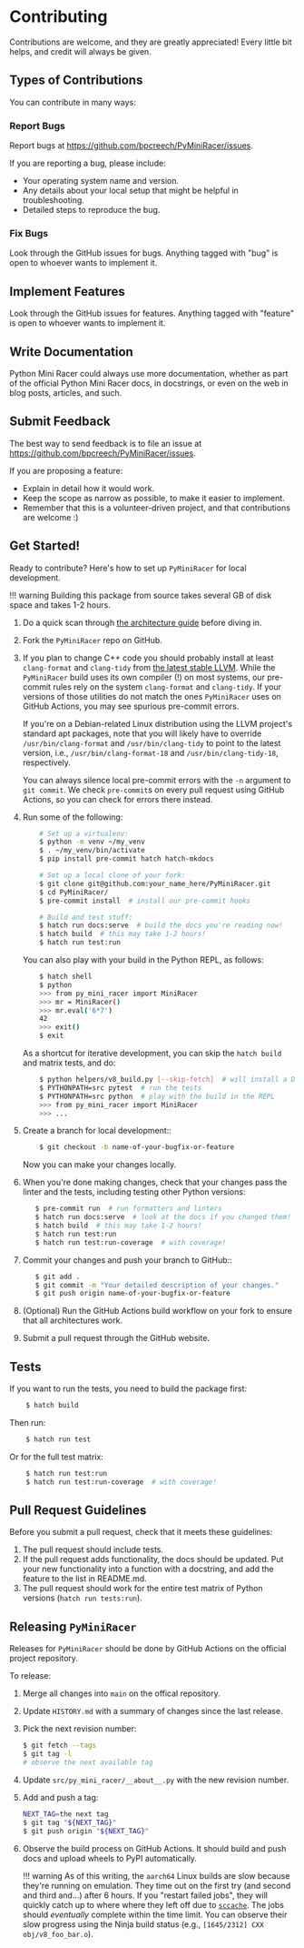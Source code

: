 # Contributing

Contributions are welcome, and they are greatly appreciated! Every little bit helps, and
credit will always be given.

## Types of Contributions

You can contribute in many ways:

### Report Bugs

Report bugs at <https://github.com/bpcreech/PyMiniRacer/issues>.

If you are reporting a bug, please include:

- Your operating system name and version.
- Any details about your local setup that might be helpful in troubleshooting.
- Detailed steps to reproduce the bug.

### Fix Bugs

Look through the GitHub issues for bugs. Anything tagged with "bug" is open to whoever
wants to implement it.

## Implement Features

Look through the GitHub issues for features. Anything tagged with "feature" is open to
whoever wants to implement it.

## Write Documentation

Python Mini Racer could always use more documentation, whether as part of the official
Python Mini Racer docs, in docstrings, or even on the web in blog posts, articles, and
such.

## Submit Feedback

The best way to send feedback is to file an issue at
<https://github.com/bpcreech/PyMiniRacer/issues>.

If you are proposing a feature:

- Explain in detail how it would work.
- Keep the scope as narrow as possible, to make it easier to implement.
- Remember that this is a volunteer-driven project, and that contributions are welcome
    :)

## Get Started!

Ready to contribute? Here's how to set up `PyMiniRacer` for local development.

!!! warning
    Building this package from source takes several GB of disk space and takes 1-2 hours.

1. Do a quick scan through [the architecture guide](ARCHITECTURE.md) before diving in.

1. Fork the `PyMiniRacer` repo on GitHub.

1. If you plan to change C++ code you should probably install at least `clang-format`
    and `clang-tidy` from [the latest stable LLVM](https://releases.llvm.org/). While
    the `PyMiniRacer` build uses its own compiler (!) on most systems, our pre-commit
    rules rely on the system `clang-format` and `clang-tidy`. If your versions of those
    utilities do not match the ones `PyMiniRacer` uses on GitHub Actions, you may see
    spurious pre-commit errors.

    If you're on a Debian-related Linux distribution using the LLVM project's standard
    apt packages, note that you will likely have to override `/usr/bin/clang-format`
    and `/usr/bin/clang-tidy` to point to the latest version, i.e.,
    `/usr/bin/clang-format-18` and `/usr/bin/clang-tidy-18`, respectively.

    You can always silence local pre-commit errors with the `-n` argument to
    `git commit`. We check `pre-commit`s on every pull request using GitHub Actions, so
    you can check for errors there instead.

1. Run some of the following:

    ```sh
        # Set up a virtualenv:
        $ python -m venv ~/my_venv
        $ . ~/my_venv/bin/activate
        $ pip install pre-commit hatch hatch-mkdocs

        # Set up a local clone of your fork:
        $ git clone git@github.com:your_name_here/PyMiniRacer.git
        $ cd PyMiniRacer/
        $ pre-commit install  # install our pre-commit hooks

        # Build and test stuff:
        $ hatch run docs:serve  # build the docs you're reading now!
        $ hatch build  # this may take 1-2 hours!
        $ hatch run test:run
    ```

    You can also play with your build in the Python REPL, as follows:

    ```sh
        $ hatch shell
        $ python
        >>> from py_mini_racer import MiniRacer
        >>> mr = MiniRacer()
        >>> mr.eval('6*7')
        42
        >>> exit()
        $ exit
    ```

    As a shortcut for iterative development, you can skip the `hatch build` and matrix
    tests, and do:

    ```sh
        $ python helpers/v8_build.py [--skip-fetch]  # will install a DLL into src/py_mini_racer
        $ PYTHONPATH=src pytest  # run the tests
        $ PYTHONPATH=src python  # play with the build in the REPL
        >>> from py_mini_racer import MiniRacer
        >>> ...
    ```

1. Create a branch for local development::

    ```sh
        $ git checkout -b name-of-your-bugfix-or-feature
    ```

    Now you can make your changes locally.

1. When you're done making changes, check that your changes pass the linter and the
    tests, including testing other Python versions:

    ```sh
       $ pre-commit run  # run formatters and linters
       $ hatch run docs:serve  # look at the docs if you changed them!
       $ hatch build  # this may take 1-2 hours!
       $ hatch run test:run
       $ hatch run test:run-coverage  # with coverage!
    ```

1. Commit your changes and push your branch to GitHub::

    ```sh
       $ git add .
       $ git commit -m "Your detailed description of your changes."
       $ git push origin name-of-your-bugfix-or-feature
    ```

1. (Optional) Run the GitHub Actions build workflow on your fork to ensure that all
    architectures work.

1. Submit a pull request through the GitHub website.

## Tests

If you want to run the tests, you need to build the package first:

```sh
    $ hatch build
```

Then run:

```sh
    $ hatch run test
```

Or for the full test matrix:

```sh
    $ hatch run test:run
    $ hatch run test:run-coverage  # with coverage!
```

## Pull Request Guidelines

Before you submit a pull request, check that it meets these guidelines:

1. The pull request should include tests.
1. If the pull request adds functionality, the docs should be updated. Put your new
    functionality into a function with a docstring, and add the feature to the list in
    README.md.
1. The pull request should work for the entire test matrix of Python versions
    (`hatch run tests:run`).

## Releasing `PyMiniRacer`

Releases for `PyMiniRacer` should be done by GitHub Actions on the official project
repository.

To release:

1. Merge all changes into `main` on the offical repository.

1. Update `HISTORY.md` with a summary of changes since the last release.

1. Pick the next revision number:

    ```sh
    $ git fetch --tags
    $ git tag -l
    # observe the next available tag
    ```

1. Update `src/py_mini_racer/__about__.py` with the new revision number.

1. Add and push a tag:

    ```sh
    NEXT_TAG=the next tag
    $ git tag "${NEXT_TAG}"
    $ git push origin "${NEXT_TAG}"
    ```

1. Observe the build process on GitHub Actions. It should build and push docs and upload
    wheels to PyPI automatically.

    !!! warning
        As of this writing, the `aarch64` Linux builds are slow because they're running on
        emulation. They time out on the first try (and second and third and...) after 6
        hours. If you "restart failed jobs", they will quickly catch up to where where they
        left off due to [`sccache`](https://github.com/mozilla/sccache). The jobs should
        *eventually* complete within the time limit. You can observe their slow progress
        using the Ninja build status (e.g., `[1645/2312] CXX obj/v8_foo_bar.o`).
